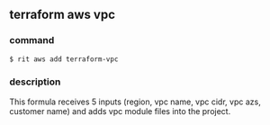 ## terraform aws vpc

### command
```bash
$ rit aws add terraform-vpc
```

### description
This formula receives 5 inputs (region, vpc name, vpc cidr, vpc azs, customer name) and adds vpc module files into the project.